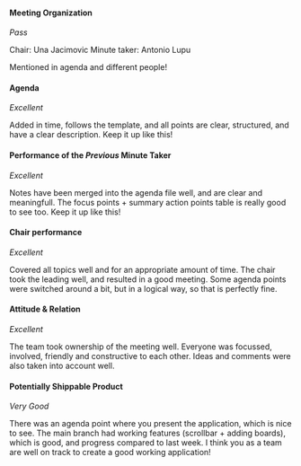 #### Meeting Organization
_Pass_

Chair: Una Jacimovic
Minute taker: Antonio Lupu

Mentioned in agenda and different people!

#### Agenda 
_Excellent_

Added in time, follows the template, and all points are clear, structured, and have a clear description. Keep it up like this!



#### Performance of the *Previous* Minute Taker
_Excellent_

Notes have been merged into the agenda file well, and are clear and meaningfull. The focus points + summary action points table is really good to see too. Keep it up like this!


#### Chair performance
_Excellent_

Covered all topics well and for an appropriate amount of time. The chair took the leading well, and resulted in a good meeting. Some agenda points were switched around a bit, but in a logical way, so that is perfectly fine.


#### Attitude & Relation
_Excellent_


The team took ownership of the meeting well. Everyone was focussed, involved, friendly and constructive to each other. Ideas and comments were also taken into account well.



#### Potentially Shippable Product
_Very Good_

There was an agenda point where you present the application, which is nice to see. The main branch had working features (scrollbar + adding boards), which is good, and progress compared to last week. I think you as a team are well on track to create a good working application!







